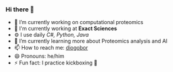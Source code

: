 ### Hi there 👋

- 🔭 I’m currently working on computational proteomics
- 🏢 I'm currently working at **Exact Sciences**
- ⚙️ I use daily *C#, Python, Java*
- 🧫 I’m currently learning more about Proteomics analysis and AI
- 📫 How to reach me: [diogobor](https://diogobor.droppages.com/)
- 😄 Pronouns: he/him
- ⚡ Fun fact: I practice kickboxing 🥊

